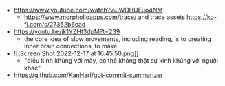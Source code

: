 - https://www.youtube.com/watch?v=iWDHUEuo4NM
	- https://www.morpholioapps.com/trace/  and trace assets https://ko-fi.com/s/27352b6cad
- https://youtu.be/jk1YZHt3dpM?t=239
	- the core idea of slow movements, including reading, is to creating inner brain connections, to make 
- ![[Screen Shot 2022-12-17 at 16.45.50.png]]
	- "điều kinh khủng với mày, có thể không thật sự kinh khủng với người khác"
- https://github.com/KanHarI/gpt-commit-summarizer